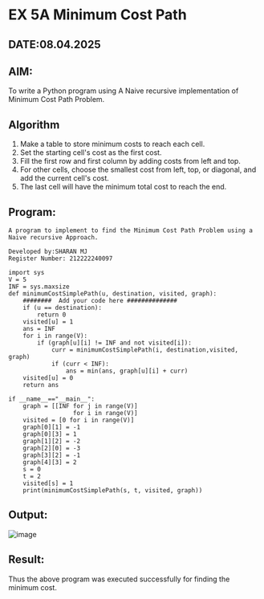 # EX 5A Minimum Cost Path
## DATE:08.04.2025
## AIM:
To write a Python program using A Naive recursive implementation of Minimum Cost Path Problem.
## Algorithm
1. Make a table to store minimum costs to reach each cell.
2. Set the starting cell's cost as the first cost.
3. Fill the first row and first column by adding costs from left and top.
4. For other cells, choose the smallest cost from left, top, or diagonal, and add the current cell's cost.
5. The last cell will have the minimum total cost to reach the end. 

## Program:
```
A program to implement to find the Minimum Cost Path Problem using a  Naive recursive Approach.

Developed by:SHARAN MJ
Register Number: 212222240097
```
```
import sys
V = 5
INF = sys.maxsize
def minimumCostSimplePath(u, destination, visited, graph):
    ########  Add your code here ##############
    if (u == destination):
        return 0
    visited[u] = 1
    ans = INF
    for i in range(V):
        if (graph[u][i] != INF and not visited[i]):
            curr = minimumCostSimplePath(i, destination,visited, graph)
            if (curr < INF):
                ans = min(ans, graph[u][i] + curr)
    visited[u] = 0
    return ans

if __name__=="__main__":
    graph = [[INF for j in range(V)]
                  for i in range(V)]
    visited = [0 for i in range(V)]
    graph[0][1] = -1
    graph[0][3] = 1
    graph[1][2] = -2
    graph[2][0] = -3
    graph[3][2] = -1
    graph[4][3] = 2
    s = 0
    t = 2
    visited[s] = 1
    print(minimumCostSimplePath(s, t, visited, graph))
  ```
## Output:
![image](https://github.com/user-attachments/assets/7b22f71b-376f-49ae-8fdf-be78a8395561)

## Result:
Thus the above program was executed successfully for finding the minimum cost.
